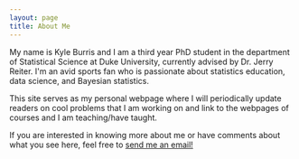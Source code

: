 ```yaml
---
layout: page
title: About Me
---
```


My name is Kyle Burris and I am a third year PhD student in the department of Statistical Science at Duke University, currently advised by Dr. Jerry Reiter.  I'm an avid sports fan who is passionate about statistics education, data science, and Bayesian statistics.    

This site serves as my personal webpage where I will periodically update readers on cool problems that I am working on and link to the webpages of courses and I am teaching/have taught.

If you are interested in knowing more about me or have comments about what you see here, feel free to [send me an email!](mailto:kyle.burris@duke.edu) 
